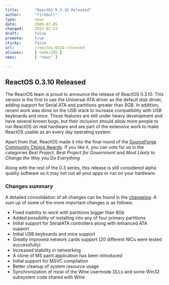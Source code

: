 ```yaml
---
title:       "ReactOS 0.3.10 Released"
author:      "fireball"
type:        news
date:        2009-07-05
changed:     2013-02-23
draft:       false
promote:     true
sticky:      false
url:         /reactos-0310-released
aliases:     [ node/295 ]
news:        [ "news" ]

---
```


<h2>ReactOS 0.3.10 Released</h2>
<p>The ReactOS team is proud to announce the release of ReactOS 0.3.10.  This version is the first to use the Universal ATA driver as the default disk driver, adding support for Serial ATA and partitions greater than 8GB.  In addition, recent work was done on the USB stack to increase compatibility with USB keyboards and mice.  These features are still under heavy development and have several known bugs, but their inclusion should allow more people to run ReactOS on real hardware and are part of the extensive work to make ReactOS usable as an every day operating system.</p>
<p>Apart from that, ReactOS made it into the final round of the <a href=" https://sourceforge.net/community/cca09/vote/?f=431">SourceForge Community Choice Awards</a>. If you like it, you can vote for us in the categories <i>Best Project</i>, <i>Best Project for Government</i> and <i>Most Likely to Change the Way you Do Everything</i></p>
<p>Along with the rest of the 0.3 series, this release is still considered alpha quality software so it may not run all your apps or run on your hardware.</p>

<h3>Changes summary</h3>A detailed consolidation of all changes can be found in the <a href="../wiki/index.php/ChangeLog-0.3.10">changelog</a>.
A sum up of some of the more important changes is as follows: 
<ul>
<li>Fixed inability to work with partitions bigger than 8Gb</li>
<li>Added possibility of installing into any of four primary partitions</li>
<li>Initial support for SerialATA controllers along with enhanced ATA support</li>
<li>Initial USB keyboards and mice support</li>
<li>Greatly improved network cards support (20 different NICs were tested successfully)</li>
<li>Increased stability in networking</li>
<li>A clone of MS paint application has been introduced</li>
<li>Initial support for MSVC compilation</li>
<li>Better cleanup of system resource usage</li>
<li>Synchronization of most of the Wine usermode DLLs and some Win32 subsystem code shared with Wine</li>
</ul>
